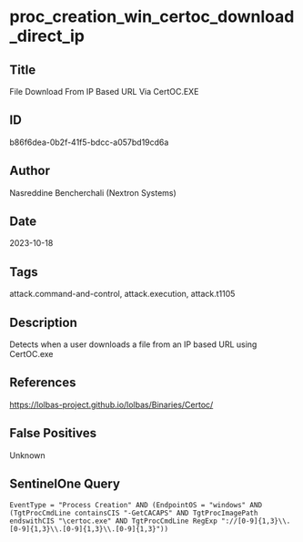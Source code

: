 # proc_creation_win_certoc_download_direct_ip

## Title
File Download From IP Based URL Via CertOC.EXE

## ID
b86f6dea-0b2f-41f5-bdcc-a057bd19cd6a

## Author
Nasreddine Bencherchali (Nextron Systems)

## Date
2023-10-18

## Tags
attack.command-and-control, attack.execution, attack.t1105

## Description
Detects when a user downloads a file from an IP based URL using CertOC.exe

## References
https://lolbas-project.github.io/lolbas/Binaries/Certoc/

## False Positives
Unknown

## SentinelOne Query
```
EventType = "Process Creation" AND (EndpointOS = "windows" AND (TgtProcCmdLine containsCIS "-GetCACAPS" AND TgtProcImagePath endswithCIS "\certoc.exe" AND TgtProcCmdLine RegExp "://[0-9]{1,3}\\.[0-9]{1,3}\\.[0-9]{1,3}\\.[0-9]{1,3}"))

```
